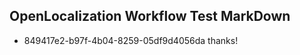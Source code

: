 ## OpenLocalization Workflow Test MarkDown
* 849417e2-b97f-4b04-8259-05df9d4056da thanks!

<!--HONumber=Jul16_HO3-->


